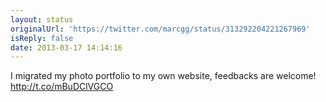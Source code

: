 ```yaml
---
layout: status
originalUrl: 'https://twitter.com/marcgg/status/313292204221267969'
isReply: false
date: 2013-03-17 14:14:16
---
```


I migrated my photo portfolio to my own website, feedbacks are welcome! http://t.co/mBuDClVGCO
